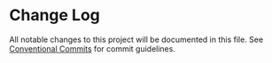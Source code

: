 # Change Log

All notable changes to this project will be documented in this file.
See [Conventional Commits](https://conventionalcommits.org) for commit guidelines.


<!-- 

# 1.0.0 (2023-04-07)

## Breaking changes

## Features

## Bug Fixes

- correct the types

## Reverts

-->
